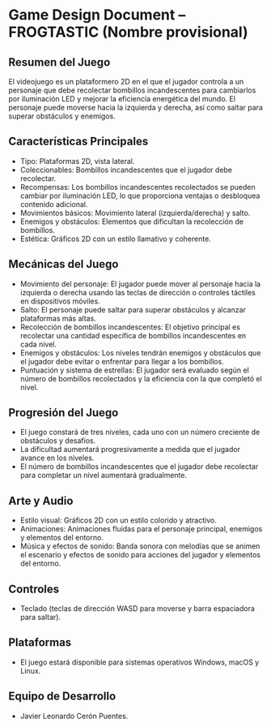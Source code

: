 # Game Design Document – FROGTASTIC (Nombre provisional)

## Resumen del Juego
El videojuego es un plataformero 2D en el que el jugador controla a un personaje que debe recolectar bombillos incandescentes para cambiarlos por iluminación LED y mejorar la eficiencia energética del mundo. El personaje puede moverse hacia la izquierda y derecha, así como saltar para superar obstáculos y enemigos.

## Características Principales
- Tipo: Plataformas 2D, vista lateral.
- Coleccionables: Bombillos incandescentes que el jugador debe recolectar.
- Recompensas: Los bombillos incandescentes recolectados se pueden cambiar por iluminación LED, lo que proporciona ventajas o desbloquea contenido adicional.
- Movimientos básicos: Movimiento lateral (izquierda/derecha) y salto.
- Enemigos y obstáculos: Elementos que dificultan la recolección de bombillos.
- Estética: Gráficos 2D con un estilo llamativo y coherente.

## Mecánicas del Juego
- Movimiento del personaje: El jugador puede mover al personaje hacia la izquierda o derecha usando las teclas de dirección o controles táctiles en dispositivos móviles.
- Salto: El personaje puede saltar para superar obstáculos y alcanzar plataformas más altas.
- Recolección de bombillos incandescentes: El objetivo principal es recolectar una cantidad específica de bombillos incandescentes en cada nivel.
- Enemigos y obstáculos: Los niveles tendrán enemigos y obstáculos que el jugador debe evitar o enfrentar para llegar a los bombillos.
- Puntuación y sistema de estrellas: El jugador será evaluado según el número de bombillos recolectados y la eficiencia con la que completó el nivel.

## Progresión del Juego
- El juego constará de tres niveles, cada uno con un número creciente de obstáculos y desafíos.
- La dificultad aumentará progresivamente a medida que el jugador avance en los niveles.
- El número de bombillos incandescentes que el jugador debe recolectar para completar un nivel aumentará gradualmente.

## Arte y Audio
- Estilo visual: Gráficos 2D con un estilo colorido y atractivo.
- Animaciones: Animaciones fluidas para el personaje principal, enemigos y elementos del entorno.
- Música y efectos de sonido: Banda sonora con melodías que se animen el escenario y efectos de sonido para acciones del jugador y elementos del entorno.

## Controles
- Teclado (teclas de dirección WASD para moverse y barra espaciadora para saltar).

## Plataformas
- El juego estará disponible para sistemas operativos Windows, macOS y Linux.

## Equipo de Desarrollo
- Javier Leonardo Cerón Puentes.